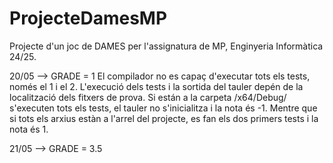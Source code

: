 # ProjecteDamesMP
Projecte d'un joc de DAMES per l'assignatura de MP, Enginyeria Informàtica 24/25.

20/05 --> GRADE = 1
El compilador no es capaç d'executar tots els tests, només el 1 i el 2. L'execució dels tests i la sortida del tauler depén de la localització dels fitxers de prova. Si están a la carpeta /x64/Debug/ s'executen tots els tests, el tauler no s'inicialitza i la nota és -1. Mentre que si tots els arxius estàn a l'arrel del projecte, es fan els dos primers tests i la nota és 1.

21/05 --> GRADE = 3.5
